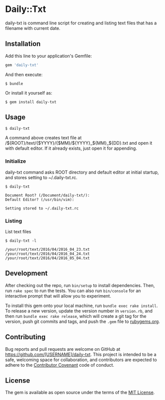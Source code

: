 # Daily::Txt

daily-txt is command line script for creating and listing text files that has a filename with current date.

## Installation

Add this line to your application's Gemfile:

```ruby
gem 'daily-txt'
```

And then execute:

    $ bundle

Or install it yourself as:

    $ gem install daily-txt

## Usage

```
$ daily-txt
```

A command above creates text file at /${ROOT}/text/{$YYYY}/{$MM}/${YYYY}_${MM}_${DD}.txt
and open it with default editor. If it already exists, just open it for appending.

### Initialize

daily-txt command asks ROOT directory and default editor at initial startup, and stores
setting to ~/.daily-txt.rc.

```
$ daily-txt

Document Root? (/Document/daily-txt/): 
Default Editor? (/usr/bin/vim): 

Setting stored to ~/.daily-txt.rc
```

### Listing

List text files

```
$ daily-txt -l

/your/root/text/2016/04/2016_04_23.txt
/your/root/text/2016/04/2016_04_24.txt
/your/root/text/2016/04/2016_05_04.txt
```

## Development

After checking out the repo, run `bin/setup` to install dependencies. Then, run `rake spec` to run the tests. You can also run `bin/console` for an interactive prompt that will allow you to experiment.

To install this gem onto your local machine, run `bundle exec rake install`. To release a new version, update the version number in `version.rb`, and then run `bundle exec rake release`, which will create a git tag for the version, push git commits and tags, and push the `.gem` file to [rubygems.org](https://rubygems.org).

## Contributing

Bug reports and pull requests are welcome on GitHub at https://github.com/[USERNAME]/daily-txt. This project is intended to be a safe, welcoming space for collaboration, and contributors are expected to adhere to the [Contributor Covenant](http://contributor-covenant.org) code of conduct.


## License

The gem is available as open source under the terms of the [MIT License](http://opensource.org/licenses/MIT).

